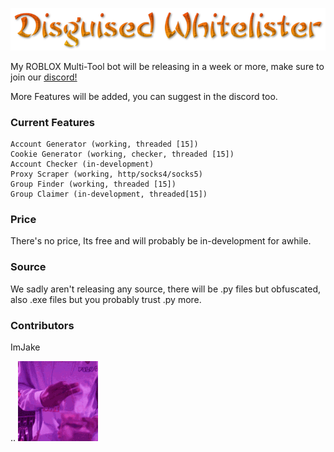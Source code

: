 ![](https://github.com/Zzaff/disguised-multibot/blob/main/logos/logo.png)


My ROBLOX Multi-Tool bot will be releasing in a week or more, make sure to join our [discord!](https://discord.gg/5ZuPsbJCKb)

More Features will be added, you can suggest in the discord too.

### Current Features ###
```
Account Generator (working, threaded [15])
Cookie Generator (working, checker, threaded [15])
Account Checker (in-development)
Proxy Scraper (working, http/socks4/socks5)
Group Finder (working, threaded [15])
Group Claimer (in-development, threaded[15])
```

### Price ###
There's no price, Its free and will probably be in-development for awhile.

### Source ###
We sadly aren't releasing any source, there will be .py files but obfuscated, also .exe files but you probably trust .py more.


### Contributors ###
ImJake

..
![](https://github.com/Zzaff/disguised-multibot/blob/main/logos/imjake.gif)
